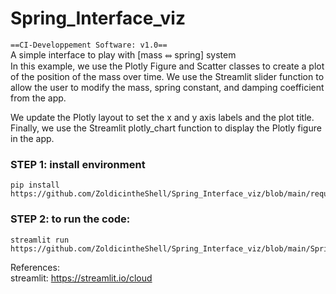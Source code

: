 # Spring_Interface_viz

`==CI-Developpement Software: v1.0==` </br>
A simple interface to play with [mass ⥈ spring] system </br>
In this example, we use the Plotly Figure and Scatter classes to create a plot of the position of the mass over time. We use the Streamlit slider function to allow the user to modify the mass, spring constant, and damping coefficient from the app.

We update the Plotly layout to set the x and y axis labels and the plot title. Finally, we use the Streamlit plotly_chart function to display the Plotly figure in the app.

### STEP 1: install environment
```
pip install https://github.com/ZoldicintheShell/Spring_Interface_viz/blob/main/requirement.txt
```
### STEP 2: to run the code:

```
streamlit run https://github.com/ZoldicintheShell/Spring_Interface_viz/blob/main/Spring_Interface_viz.py
```

References: </br>
streamlit: https://streamlit.io/cloud
